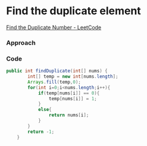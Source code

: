# Find the duplicate element

[Find the Duplicate Number - LeetCode](https://leetcode.com/problems/find-the-duplicate-number/solution/)

### Approach

### Code

```java
public int findDuplicate(int[] nums) {
        int[] temp = new int[nums.length];
        Arrays.fill(temp,0);
        for(int i=0;i<nums.length;i++){
            if(temp[nums[i]] == 0){
                temp[nums[i]] = 1;
            }
            else{
                return nums[i];
            }
        }
        return -1;
    }
```